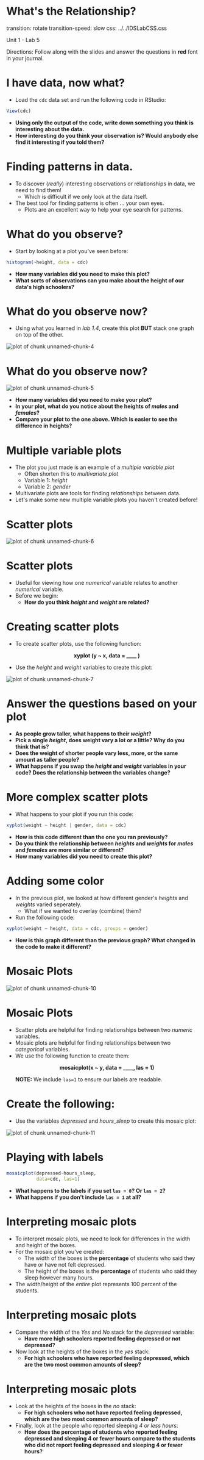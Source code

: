 What's the Relationship?
========================================
transition: rotate
transition-speed: slow
css: ../../IDSLabCSS.css

Unit 1 - Lab 5

Directions: Follow along with the slides and answer the questions in **red** font in your journal.



I have data, now what?
======================

- Load the `cdc` data set and run the following code in RStudio:

```r
View(cdc)
```

- **Using only the output of the code, write down something you think is interesting about the data.**
- **How interesting do you think your observation is? Would anybody else find it interesting if you told them?**

Finding patterns in data.
=========================================

- To discover (_really_) interesting observations or relationships in data, we need to find them!
    - Which is difficult if we only look at the data itself.
- The best tool for finding patterns is often ... your own eyes.
    - Plots are an excellent way to help your eye search for patterns.

What do you observe?
==============

- Start by looking at a plot you've seen before:

```r
histogram(~height, data = cdc)
```

- **How many variables did you need to make this plot?**
- **What sorts of observations can you make about the height of our data's high schoolers?**

What do you observe now?
========================

- Using what you learned in _lab 1.4_, create this plot **BUT** stack one graph on top of the other.  

<img src="unit1lab5-figure/unnamed-chunk-4.png" title="plot of chunk unnamed-chunk-4" alt="plot of chunk unnamed-chunk-4" style="display: block; margin: auto;" />

What do you observe now?
=========================

<img src="unit1lab5-figure/unnamed-chunk-5.png" title="plot of chunk unnamed-chunk-5" alt="plot of chunk unnamed-chunk-5" style="display: block; margin: auto;" />

- **How many variables did you need to make your plot?**
- **In your plot, what do you notice about the heights of _males_ and _females_?**
- **Compare your plot to the one above. Which is easier to see the difference in heights?**

Multiple variable plots
=======================

- The plot you just made is an example of a _multiple variable plot_
  - Often shorten this to _multivariate plot_
  - Variable 1: _height_
  - Variable 2: _gender_
- Multivariate plots are tools for finding _relationships_ between data.
- Let's make some new multiple variable plots you haven't created before!

Scatter plots
=============

<img src="unit1lab5-figure/unnamed-chunk-6.png" title="plot of chunk unnamed-chunk-6" alt="plot of chunk unnamed-chunk-6" style="display: block; margin: auto;" />

Scatter plots
=============

- Useful for viewing how one _numerical_ variable relates to another _numerical_ variable.
- Before we begin:
  - **How do you think _height_ and _weight_ are related?**

Creating scatter plots
======================

- To create scatter plots, use the following function:
**<p align='center'> xyplot (y ~ x, data = ____ ) </p>**
- Use the _height_ and _weight_ variables to create this plot:
<img src="unit1lab5-figure/unnamed-chunk-7.png" title="plot of chunk unnamed-chunk-7" alt="plot of chunk unnamed-chunk-7" style="display: block; margin: auto;" />

Answer the questions based on your plot
======================================

- **As people grow taller, what happens to their _weight_?**
- **Pick a single _height_, does weight vary a lot or a little? Why do you think that is?**
- **Does the weight of shorter people vary less, more, or the same amount as taller people?**
- **What happens if you swap the _height_ and _weight_ variables in your code? Does the relationship between the variables change?**

More complex scatter plots
=======================

- What happens to your plot if you run this code:

```r
xyplot(weight ~ height | gender, data = cdc)
```

- **How is this code different than the one you ran previously?**
- **Do you think the relationship between _heights_ and _weights_ for _males_ and _females_ are more similar or different?**
- **How many variables did you need to create this plot?**

Adding some color
======================

- In the previous plot, we looked at how different gender's _heights_ and _weights_ varied seperately.
  - What if we wanted to overlay (combine) them?
- Run the following code:

```r
xyplot(weight ~ height, data = cdc, groups = gender)
```

- **How is this graph different than the previous graph? What changed in the code to make it different?**

Mosaic Plots
============

<img src="unit1lab5-figure/unnamed-chunk-10.png" title="plot of chunk unnamed-chunk-10" alt="plot of chunk unnamed-chunk-10" style="display: block; margin: auto;" />

Mosaic Plots
============

- Scatter plots are helpful for finding relationships between two _numeric_ variables.
- Mosaic plots are helpful for finding relationships between two _categorical_ variables.
- We use the following function to create them:
**<p align='center'> mosaicplot(x ~ y, data = ____, las = 1) </p>**
**NOTE:** We include `las=1` to ensure our labels are readable.


Create the following:
=====================

- Use the variables _depressed_ and *hours_sleep* to create this mosaic plot:
<img src="unit1lab5-figure/unnamed-chunk-11.png" title="plot of chunk unnamed-chunk-11" alt="plot of chunk unnamed-chunk-11" style="display: block; margin: auto;" />

Playing with labels
===================

```r
mosaicplot(depressed~hours_sleep, 
           data=cdc, las=1)
```

- **What happens to the labels if you set `las = 0`? Or `las = 2`?**
- **What happens if you don't include `las = 1` at all?**

Interpreting mosaic plots
=========================

- To interpret mosaic plots, we need to look for differences in the width and height of the boxes.
- For the mosaic plot you've created:
  - The width of the boxes is the **percentage** of students who said they have or have not felt depressed.
  - The height of the boxes is the **percentage** of students who said they sleep however many hours.
- The width/height of the _entire_ plot represents 100 percent of the students.
  
Interpreting mosaic plots
=========================  
  
- Compare the width of the _Yes_ and _No_ stack for the _depressed_ variable:
  - **Have more high schoolers reported feeling depressed or not depressed?**
- Now look at the heights of the boxes in the _yes_ stack:
  - **For high schoolers who have reported feeling depressed, which are the two most common amounts of sleep?**

  
Interpreting mosaic plots
=========================

- Look at the heights of the boxes in the _no_ stack:
  - **For high schoolers who not have reported feeling depressed, which are the two most common amounts of sleep?**
- Finally, look at the people who reported sleeping _4 or less hours_:
  - **How does the percentage of students who reported feeling depressed and sleeping 4 or fewer hours compare to the students who did not report feeling depressed and sleeping 4 or fewer hours?**
